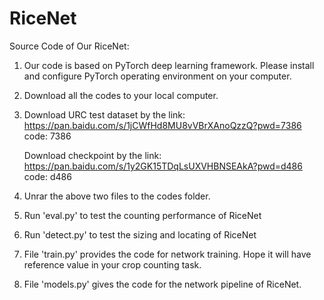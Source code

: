 # RiceNet
Source Code of Our RiceNet:


1. Our code is based on PyTorch deep learning framework. Please install and configure PyTorch operating environment on your computer.

2. Download all the codes to your local computer.

3. Download URC test dataset by the link: https://pan.baidu.com/s/1jCWfHd8MU8vVBrXAnoQzzQ?pwd=7386 code: 7386 
   
   Download checkpoint by the link: https://pan.baidu.com/s/1y2GK15TDqLsUXVHBNSEAkA?pwd=d486 code: d486 
   
4. Unrar the above two files to the codes folder.

5. Run 'eval.py' to test the counting performance of RiceNet

6. Run 'detect.py' to test the sizing and locating of RiceNet

7. File 'train.py' provides the code for network training. Hope it will have reference value in your crop counting task.

8. File 'models.py' gives the code for the network pipeline of RiceNet.
